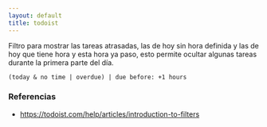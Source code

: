 ```yaml
---
layout: default
title: todoist
---
```


Filtro para mostrar las tareas atrasadas, las de hoy sin hora definida y las de
hoy que tiene hora y esta hora ya paso, esto permite ocultar algunas tareas
durante la primera parte del día.

    (today & no time | overdue) | due before: +1 hours

### Referencias

- https://todoist.com/help/articles/introduction-to-filters
